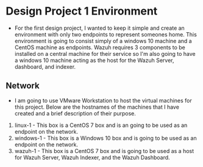 # Design Project 1 Environment

* For the first design project, I wanted to keep it simple and create an environment with only two endpoints to represent someones home. This environment is going to consist simply of a windows 10 machine and a CentOS machine as endpoints. Wazuh requires 3 components to be installed on a central machine for their service so I'm also going to have a windows 10 machine acting as the host for the Wazuh Server, dashboard, and indexer. 

## Network

* I am going to use VMware Workstation to host the virtual machines for this project. Below are the hostnames of the machines that I have created and a brief description of their purpose. 

1. linux-1 - This box is a CentOS 7 box and is an going to be used as an endpoint on the network.
2. windows-1 - This box is a Windows 10 box and is going to be used as an endpoint on the network.
3. wazuh-1 - This box is a CentOS 7 box and is going to be used as a host for Wazuh Server, Wazuh Indexer, and the Wazuh Dashboard. 
